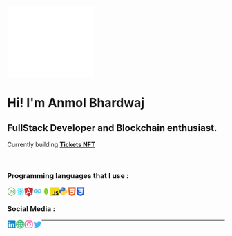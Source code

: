 <img width="200px" src="https://github.com/anmolbhardwaj17/for-readme/blob/main/sd.gif">

# Hi! I'm Anmol Bhardwaj



## FullStack Developer and Blockchain enthusiast.

<span>Currently building</span>
<strong><a href='https://tickets-meta.com'>Tickets NFT</a></strong>

<br/>

### Programming languages that I use :

<img align="left" alt="nodejs" width="20px" src="https://github.com/anmolbhardwaj17/for-readme/blob/main/nodejs.svg" />
<img align="left" alt="nodejs" width="20px" src="https://github.com/anmolbhardwaj17/for-readme/blob/main/reactjs.svg" />
<img align="left" alt="nodejs" width="20px" src="https://github.com/anmolbhardwaj17/for-readme/blob/main/angular.svg" />
<img align="left" alt="nodejs" width="20px" src="https://github.com/anmolbhardwaj17/for-readme/blob/main/golang.svg" />
<img align="left" alt="nodejs" width="20px" src="https://github.com/anmolbhardwaj17/for-readme/blob/main/mongodb.svg" />
<img align="left" alt="js" width="20px" src="https://github.com/anmolbhardwaj17/for-readme/blob/main/js.svg" />
<img align="left" alt="python" width="20px" src="https://github.com/anmolbhardwaj17/for-readme/blob/main/python.svg" />
<img align="left" alt="html" width="20px" src="https://github.com/anmolbhardwaj17/for-readme/blob/main/html.svg" />
<img align="left" alt="css" width="20px" src="https://github.com/anmolbhardwaj17/for-readme/blob/main/css.svg" />


<br />

### Social Media :

[<img align="left" alt="Anmol | LinkedIn" width="20px" src="https://github.com/anmolbhardwaj17/for-readme/blob/main/linkedin.svg" />][linkedin]
[<img align="left" alt="Website" width="20px" src="https://github.com/anmolbhardwaj17/for-readme/blob/main/globe.svg" />][website]
[<img align="left" alt="Anmol | Insta" width="20px" src="https://github.com/anmolbhardwaj17/for-readme/blob/main/instagram.svg" />][instagram]
[<img align="left" alt="Anmol | Twitter" width="20px" src="https://github.com/anmolbhardwaj17/for-readme/blob/main/twitter.svg" />][twitter]







---
[website]: https://anmolbhardwaj.in/
[twitter]: https://twitter.com/anmolbhardwajj
[instagram]: https://www.instagram.com/bankrupt.designs/
[linkedin]: https://www.linkedin.com/in/anmolbhardwaj/







